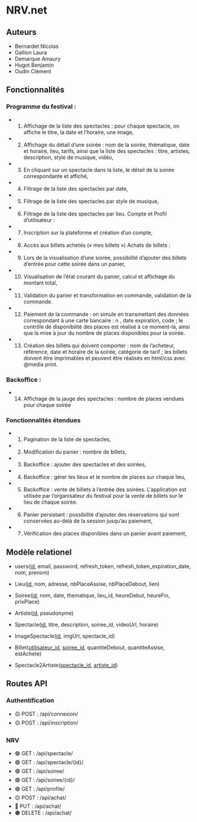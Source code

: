 # NRV.net
## Auteurs
- Bernardet Nicolas
- Gallion Laura
- Demarque Amaury
- Hugot Benjamin
- Oudin Clément

## Fonctionnalités

### Programme du festival :
- 1. Affichage de la liste des spectacles : pour chaque spectacle, on affiche le titre, la date et
   l’horaire, une image,
- 2. Affichage du détail d’une soirée : nom de la soirée, thématique, date et horaire, lieu, tarifs,
   ainsi que la liste des spectacles : titre, artistes, description, style de musique, vidéo,
- 3. En cliquant sur un spectacle dans la liste, le détail de la soirée correspondante et affiché,
- 4. Filtrage de la liste des spectacles par date,
- 5. Filtrage de la liste des spectacles par style de musique,
- 6. Filtrage de la liste des spectacles par lieu.
   Compte et Profil d’utilisateur :
- 7. Inscription sur la plateforme et création d’un compte,
- 8. Accès aux billets achetés (« mes billets »)
   Achats de billets :
- 9. Lors de la visualisation d’une soirée, possibilité d’ajouter des billets d’entrée pour cette
   soirée dans un panier,
- 10. Visualisation de l’état courant du panier, calcul et affichage du montant total,
- 11. Validation du panier et transformation en commande, validation de la commande.
- 12. Paiement de la commande : on simule en transmettant des données correspondant à une
    carte bancaire : n , date expiration, code ; le contrôle de disponibilité des places est réalisé à
    ce moment-là, ainsi que la mise à jour du nombre de places disponibles pour la soirée.
- 13. Création des billets qui doivent comporter : nom de l’acheteur, référence, date et horaire de
    la soirée, catégorie de tarif ; les billets doivent être imprimables et peuvent être réalisés en
    html/css avec @media print.
### Backoffice :
- 14. Affichage de la jauge des spectacles : nombre de places vendues pour chaque soirée
### Fonctionnalités étendues
- 1. Pagination de la liste de spectacles,
- 2. Modification du panier : nombre de billets,
- 3. Backoffice : ajouter des spectacles et des soirées,
- 4. Backoffice : gérer les lieux et le nombre de places sur chaque lieu,
- 5. Backoffice : vente de billets à l’entrée des soirées. L‘application est utilisée par
   l’organisateur du festival pour la vente de billets sur le lieu de chaque soirée.
- 6. Panier persistant : possibilité d’ajouter des réservations qui sont conservées au-delà de la
   session jusqu’au paiement,
- 7. Vérification des places disponibles dans un panier avant paiement,


## Modèle relationel

- users(<ins>id</ins>, email, password, refresh_token, refresh_token_expiration_date, nom, prenom)

- Lieu(<ins>id</ins>, nom, adresse, nbPlaceAssise, nbPlaceDebout, lien)

- Soiree(<ins>id</ins>, nom, date, thematique, lieu_id, heureDebut, heureFin, prixPlace)

- Artiste(<ins>id</ins>, pseudonyme)

- Spectacle(<ins>id</ins>, titre, description, soiree_id, videoUrl, horaire)

- ImageSpectacle(<ins>id</ins>, imgUrl, spectacle_id)

- Billet(<ins>utilisateur_id</ins>, <ins>soiree_id</ins>, quantiteDebout, quantiteAssise, estAchete)

- Spectacle2Artiste(<ins>spectacle_id</ins>, <ins>artiste_id</ins>)



## Routes API
### Authentification
- 🟡 POST : /api/connexion/
- 🟡 POST : /api/inscription/
### NRV
- 🟢 GET : /api/spectacle/
- 🟢 GET : /api/spectacle/{id}/
- 🟢 GET : /api/soiree/
- 🟢 GET : /api/soiree/{id}/
- 🟢 GET : /api/profile/
- 🟡 POST : /api/achat/
- 🔵 PUT : /api/achat/
- 🟠 DELETE : /api/achat/